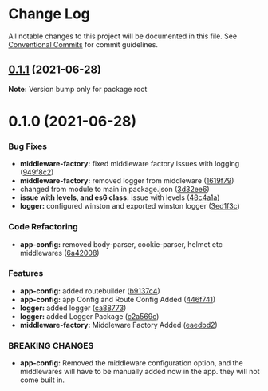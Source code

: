 # Change Log

All notable changes to this project will be documented in this file.
See [Conventional Commits](https://conventionalcommits.org) for commit guidelines.

## [0.1.1](https://github.com/tirthaguha/rapidcode/compare/v0.1.0...v0.1.1) (2021-06-28)

**Note:** Version bump only for package root





# 0.1.0 (2021-06-28)


### Bug Fixes

* **middleware-factory:** fixed middleware factory issues with logging ([949f8c2](https://github.com/tirthaguha/rapidcode/commit/949f8c28a8167d31302e38f0335ce1462ac28dab))
* **middleware-factory:** removed logger from middleware ([1619f79](https://github.com/tirthaguha/rapidcode/commit/1619f791de4937018350fdb6e3c766f1e7432f35))
* changed from module to main in package.json ([3d32ee6](https://github.com/tirthaguha/rapidcode/commit/3d32ee6927079d840ea65dd827117a8cbe977425))
* **issue with levels, and es6 class:** issue with levels ([48c4a1a](https://github.com/tirthaguha/rapidcode/commit/48c4a1acadab7663c7a12f8ff944422b104de422))
* **logger:** configured winston and exported winston logger ([3ed1f3c](https://github.com/tirthaguha/rapidcode/commit/3ed1f3cc04422f54125d39d2e1a64414a157f0be))


### Code Refactoring

* **app-config:** removed body-parser, cookie-parser, helmet etc middlewares ([6a42008](https://github.com/tirthaguha/rapidcode/commit/6a420080e979ff44d29da77cd5bf1d652c3852a4))


### Features

* **app-config:** added routebuilder ([b9137c4](https://github.com/tirthaguha/rapidcode/commit/b9137c4438394193e59504cb111fb12f072119d8))
* **app-config:** app Config and Route Config Added ([446f741](https://github.com/tirthaguha/rapidcode/commit/446f741b3a813e403cbda58222c9b39b71d8870d))
* **logger:** added logger ([ca88773](https://github.com/tirthaguha/rapidcode/commit/ca887737c6bdac6bce216d02b200912e6fde4312))
* **logger:** added Logger Package ([c2a569c](https://github.com/tirthaguha/rapidcode/commit/c2a569c62e26410d1ed83631dd48112b3ffedb80))
* **middleware-factory:** Middleware Factory Added ([eaedbd2](https://github.com/tirthaguha/rapidcode/commit/eaedbd2857dfb0431ebf0e9947565d50baea58eb))


### BREAKING CHANGES

* **app-config:** Removed the middleware configuration option, and the middlewares will have to be
manually added now in the app. they will not come built in.
